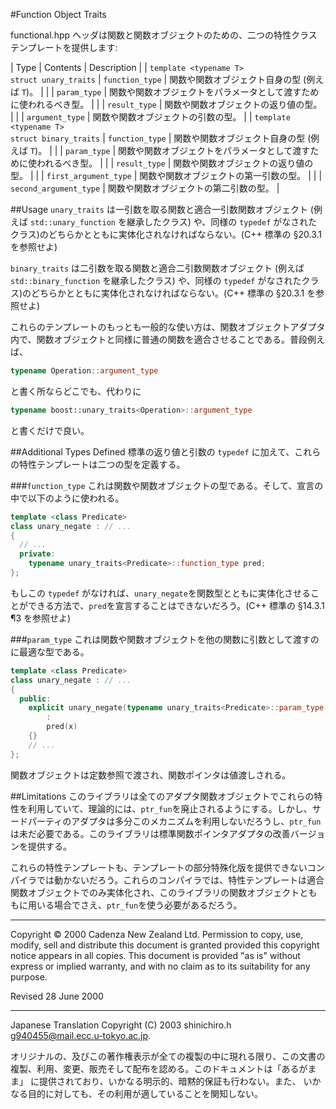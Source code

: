 #Function Object Traits

functional.hpp ヘッダは関数と関数オブジェクトのための、二つの特性クラステンプレートを提供します:

| Type | Contents | Description |
| `template <typename T>`<br/> `struct unary_traits` | `function_type` | 関数や関数オブジェクト自身の型 (例えば `T`)。 |
| | `param_type`    | 関数や関数オブジェクトをパラメータとして渡すために使われるべき型。 |
| | `result_type`   | 関数や関数オブジェクトの返り値の型。 |
| | `argument_type` | 関数や関数オブジェクトの引数の型。 |
| `template <typename T>`<br/> `struct binary_traits` | `function_type` | 関数や関数オブジェクト自身の型 (例えば `T`)。 |
| | `param_type`  | 関数や関数オブジェクトをパラメータとして渡すために使われるべき型。 |
| | `result_type` | 関数や関数オブジェクトの返り値の型。 |
| | `first_argument_type`  | 関数や関数オブジェクトの第一引数の型。 |
| | `second_argument_type` | 関数や関数オブジェクトの第二引数の型。 |


##Usage
`unary_traits` は一引数を取る関数と適合一引数関数オブジェクト (例えば `std::unary_function` を継承したクラス) や、同様の `typedef` がなされたクラス)のどちらかとともに実体化されなければならない。(C++ 標準の §20.3.1 を参照せよ)

`binary_traits` は二引数を取る関数と適合二引数関数オブジェクト (例えば `std::binary_function` を継承したクラス) や、同様の `typedef` がなされたクラス)のどちらかとともに実体化されなければならない。(C++ 標準の §20.3.1 を参照せよ)

これらのテンプレートのもっとも一般的な使い方は、関数オブジェクトアダプタ内で、関数オブジェクトと同様に普通の関数を適合させることである。普段例えば、

```cpp
typename Operation::argument_type
```

と書く所ならどこでも、代わりに

```cpp
typename boost::unary_traits<Operation>::argument_type
```

と書くだけで良い。


##Additional Types Defined
標準の返り値と引数の `typedef` に加えて、これらの特性テンプレートは二つの型を定義する。


###`function_type`
これは関数や関数オブジェクトの型である。そして、宣言の中で以下のように使われる。

```cpp
template <class Predicate>
class unary_negate : // ...
{
  // ...
  private:
    typename unary_traits<Predicate>::function_type pred;
};
```

もしこの `typedef` がなければ、`unary_negate`を関数型とともに実体化させることができる方法で、`pred`を宣言することはできないだろう。(C++ 標準の §14.3.1 ¶3 を参照せよ)


###`param_type`
これは関数や関数オブジェクトを他の関数に引数として渡すのに最適な型である。

```cpp
template <class Predicate>
class unary_negate : // ...
{
  public:
    explicit unary_negate(typename unary_traits<Predicate>::param_type x)
        :
        pred(x)
    {}
    // ...
};
```

関数オブジェクトは定数参照で渡され、関数ポインタは値渡しされる。


##Limitations
このライブラリは全てのアダプタ関数オブジェクトでこれらの特性を利用していて、理論的には、`ptr_fun`を廃止されるようにする。しかし、サードパーティのアダプタは多分このメカニズムを利用しないだろうし、`ptr_fun`は未だ必要である。このライブラリは標準関数ポインタアダプタの改善バージョンを提供する。

これらの特性テンプレートも、テンプレートの部分特殊化版を提供できないコンパイラでは動かないだろう。これらのコンパイラでは、特性テンプレートは適合関数オブジェクトでのみ実体化され、このライブラリの関数オブジェクトとももに用いる場合でさえ、`ptr_fun`を使う必要があるだろう。


***
Copyright © 2000 Cadenza New Zealand Ltd. Permission to copy, use, modify, sell and distribute this document is granted provided this copyright notice appears in all copies. This document is provided "as is" without express or implied warranty, and with no claim as to its suitability for any purpose.

Revised 28 June 2000

***
Japanese Translation Copyright (C) 2003 shinichiro.h <g940455@mail.ecc.u-tokyo.ac.jp>.

オリジナルの、及びこの著作権表示が全ての複製の中に現れる限り、この文書の 複製、利用、変更、販売そして配布を認める。このドキュメントは「あるがまま」 に提供されており、いかなる明示的、暗黙的保証も行わない。また、 いかなる目的に対しても、その利用が適していることを関知しない。

